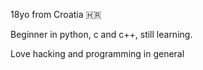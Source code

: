 18yo from Croatia 🇭🇷

Beginner in python, c and c++, still learning.

Love hacking and programming in general


